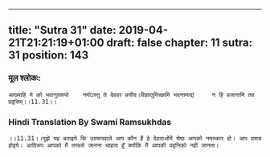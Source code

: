 
---
title: "Sutra 31"
date: 2019-04-21T21:21:19+01:00
draft: false
chapter: 11
sutra: 31
position: 143
---
### मूल श्लोकः:
```
आख्याहि मे को भवानुग्ररूपो    नमोऽस्तु ते देववर प्रसीद।विज्ञातुमिच्छामि भवन्तमाद्यं     न हि प्रजानामि तव प्रवृत्तिम्।।11.31।।

```

### Hindi Translation By Swami Ramsukhdas
```
।।11.31।।मुझे यह बताइये कि उग्ररूपवाले आप कौन हैं हे देवताओंमें श्रेष्ठ आपको नमस्कार हो। आप प्रसन्न होइये। आदिरूप आपको मैं तत्त्वसे जानना चाहता हूँ क्योंकि मैं आपकी प्रवृत्तिको नहीं जानता।

```

